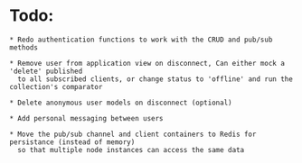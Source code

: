 # Todo:

    * Redo authentication functions to work with the CRUD and pub/sub methods
    
    * Remove user from application view on disconnect, Can either mock a 'delete' published
      to all subscribed clients, or change status to 'offline' and run the collection's comparator
    
    * Delete anonymous user models on disconnect (optional)
    
    * Add personal messaging between users
    
    * Move the pub/sub channel and client containers to Redis for persistance (instead of memory) 
      so that multiple node instances can access the same data